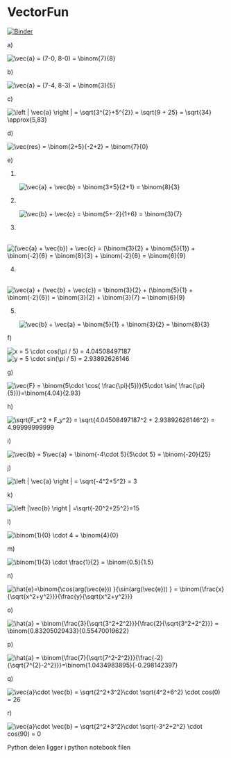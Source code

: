 # VectorFun


[![Binder](https://mybinder.org/badge_logo.svg)](https://mybinder.org/v2/gh/Zenzus/Data-Science---Assignment-2/HEAD)

a)

<img src="https://latex.codecogs.com/gif.latex?\vec{a}&space;=&space;(7-0,&space;8-0)&space;=&space;\binom{7}{8}" title="\vec{a} = (7-0, 8-0) = \binom{7}{8}" />

b)

<img src="https://latex.codecogs.com/gif.latex?\vec{a}&space;=&space;(7-4,&space;8-3)&space;=&space;\binom{3}{5}" title="\vec{a} = (7-4, 8-3) = \binom{3}{5}" />

c)

<img src="https://latex.codecogs.com/gif.latex?\left&space;|&space;\vec{a}&space;\right&space;|&space;=&space;\sqrt{3^{2}&plus;5^{2}}&space;=&space;\sqrt{9&space;&plus;&space;25}&space;=&space;\sqrt{34}&space;\approx{5,83}" title="\left | \vec{a} \right | = \sqrt{3^{2}+5^{2}} = \sqrt{9 + 25} = \sqrt{34} \approx{5,83}" />

d)

<img src="https://latex.codecogs.com/gif.latex?\vec{res}&space;=&space;\binom{2&plus;5}{-2&plus;2}&space;=&space;\binom{7}{0}" title="\vec{res} = \binom{2+5}{-2+2} = \binom{7}{0}" />

e)

1.
&nbsp;&nbsp;&nbsp;&nbsp;&nbsp;&nbsp;&nbsp;<img src="https://latex.codecogs.com/gif.latex?\vec{a}&space;&plus;&space;\vec{b}&space;=&space;\binom{3&plus;5}{2&plus;1}&space;=&space;\binom{8}{3}" title="\vec{a} + \vec{b} = \binom{3+5}{2+1} = \binom{8}{3}" />

2.
&nbsp;&nbsp;&nbsp;&nbsp;&nbsp;&nbsp;&nbsp;<img src="https://latex.codecogs.com/gif.latex?\vec{b}&space;&plus;&space;\vec{c}&space;=&space;\binom{5&plus;-2}{1&plus;6}&space;=&space;\binom{3}{7}" title="\vec{b} + \vec{c} = \binom{5+-2}{1+6} = \binom{3}{7}" />

3.
&nbsp;&nbsp;&nbsp;&nbsp;&nbsp;&nbsp;&nbsp;<img src="https://latex.codecogs.com/gif.latex?(\vec{a}&space;&plus;&space;\vec{b})&space;&plus;&space;\vec{c}&space;=&space;(\binom{3}{2}&space;&plus;&space;\binom{5}{1})&space;&plus;&space;\binom{-2}{6}&space;=&space;\binom{8}{3}&space;&plus;&space;\binom{-2}{6}&space;=&space;\binom{6}{9}" title="(\vec{a} + \vec{b}) + \vec{c} = (\binom{3}{2} + \binom{5}{1}) + \binom{-2}{6} = \binom{8}{3} + \binom{-2}{6} = \binom{6}{9}" />

4.
&nbsp;&nbsp;&nbsp;&nbsp;&nbsp;&nbsp;&nbsp;<img src="https://latex.codecogs.com/gif.latex?\vec{a}&space;&plus;&space;(\vec{b}&space;&plus;&space;\vec{c})&space;=&space;\binom{3}{2}&space;&plus;&space;(\binom{5}{1}&space;&plus;&space;\binom{-2}{6})&space;=&space;\binom{3}{2}&space;&plus;&space;\binom{3}{7}&space;=&space;\binom{6}{9}" title="\vec{a} + (\vec{b} + \vec{c}) = \binom{3}{2} + (\binom{5}{1} + \binom{-2}{6}) = \binom{3}{2} + \binom{3}{7} = \binom{6}{9}" />

5.
&nbsp;&nbsp;&nbsp;&nbsp;&nbsp;&nbsp;&nbsp;<img src="https://latex.codecogs.com/gif.latex?\vec{b}&space;&plus;&space;\vec{a}&space;=&space;\binom{5}{1}&space;&plus;&space;\binom{3}{2}&space;=&space;\binom{8}{3}" title="\vec{b} + \vec{a} = \binom{5}{1} + \binom{3}{2} = \binom{8}{3}" />

f)

<img src="https://latex.codecogs.com/gif.latex?x&space;=&space;5&space;\cdot&space;cos(\pi&space;/&space;5)&space;\approx&space;4.04508497187" title="x = 5 \cdot cos(\pi / 5) = 4.04508497187" /><br>
<img src="https://latex.codecogs.com/gif.latex?y&space;=&space;5&space;\cdot&space;sin(\pi&space;/&space;5)&space;\approx&space;2.93892626146" title="y = 5 \cdot sin(\pi / 5) = 2.93892626146" />

g)

<img src="https://latex.codecogs.com/gif.latex?\vec{F}&space;=&space;\binom{5\cdot&space;\cos(&space;\frac{\pi}{5})}{5\cdot&space;\sin(&space;\frac{\pi}{5})}=\binom{4.04}{2.93}" title="\vec{F} = \binom{5\cdot \cos( \frac{\pi}{5})}{5\cdot \sin( \frac{\pi}{5})}=\binom{4.04}{2.93}" />

h)

<img src="https://latex.codecogs.com/gif.latex?\sqrt{F_x^2&space;&plus;&space;F_y^2}&space;=&space;\sqrt{4.04508497187^2&space;&plus;&space;2.93892626146^2}&space;=&space;4.99999999999" title="\sqrt{F_x^2 + F_y^2} = \sqrt{4.04508497187^2 + 2.93892626146^2} = 4.99999999999" />

i)

<img src="https://latex.codecogs.com/gif.latex?\vec{b}&space;=&space;5\vec{a}&space;=&space;\binom{-4\cdot&space;5}{5\cdot&space;5}&space;=&space;\binom{-20}{25}" title="\vec{b} = 5\vec{a} = \binom{-4\cdot 5}{5\cdot 5} = \binom{-20}{25}" />

j)

<img src="https://latex.codecogs.com/gif.latex?\left&space;|&space;\vec{a}&space;\right&space;|&space;=&space;\sqrt{-4^2&plus;5^2}&space;=&space;3" title="\left | \vec{a} \right | = \sqrt{-4^2+5^2} = 3" />

k)

<img src="https://latex.codecogs.com/gif.latex?\left&space;|\vec{b}&space;\right&space;|&space;=\sqrt{-20^2&plus;25^2}=15" title="\left |\vec{b} \right | =\sqrt{-20^2+25^2}=15" />

l)

<img src="https://latex.codecogs.com/gif.latex?\binom{1}{0}&space;\cdot&space;4&space;=&space;\binom{4}{0}" title="\binom{1}{0} \cdot 4 = \binom{4}{0}" />

m)

<img src="https://latex.codecogs.com/gif.latex?\binom{1}{3}&space;\cdot&space;\frac{1}{2}&space;=&space;\binom{0.5}{1.5}" title="\binom{1}{3} \cdot \frac{1}{2} = \binom{0.5}{1.5}" />

n)

<img src="https://latex.codecogs.com/gif.latex?\hat{e}=\binom{\cos(arg(\vec{e}))&space;}{\sin(arg(\vec{e}))&space;}&space;=&space;\binom{\frac{x}{\sqrt{x^2&plus;y^2}}}{\frac{y}{\sqrt{x^2&plus;y^2}}}" title="\hat{e}=\binom{\cos(arg(\vec{e})) }{\sin(arg(\vec{e})) } = \binom{\frac{x}{\sqrt{x^2+y^2}}}{\frac{y}{\sqrt{x^2+y^2}}}" />

o)

<img src="https://latex.codecogs.com/gif.latex?\hat{a}&space;=&space;\binom{\frac{3}{\sqrt{3^2&plus;2^2}}}{\frac{2}{\sqrt{3^2&plus;2^2}}}&space;=&space;\binom{0.83205029433}{0.55470019622}" title="\hat{a} = \binom{\frac{3}{\sqrt{3^2+2^2}}}{\frac{2}{\sqrt{3^2+2^2}}} = \binom{0.83205029433}{0.55470019622}" />

p)

<img src="https://latex.codecogs.com/gif.latex?\hat{a}&space;=&space;\binom{\frac{7}{\sqrt{7^2-2^2}}}{\frac{-2}{\sqrt{7^{2}-2^2}}}=\binom{1.0434983895}{-0.298142397}" title="\hat{a} = \binom{\frac{7}{\sqrt{7^2-2^2}}}{\frac{-2}{\sqrt{7^{2}-2^2}}}=\binom{1.0434983895}{-0.298142397}" />

q)

<img src="https://latex.codecogs.com/gif.latex?\vec{a}\cdot&space;\vec{b}&space;=&space;\sqrt{2^2&plus;3^2}\cdot&space;\sqrt{4^2&plus;6^2}&space;\cdot&space;cos(0)&space;=&space;26" title="\vec{a}\cdot \vec{b} = \sqrt{2^2+3^2}\cdot \sqrt{4^2+6^2} \cdot cos(0) = 26" />

r)

<img src="https://latex.codecogs.com/gif.latex?\vec{a}\cdot&space;\vec{b}&space;=&space;\sqrt{2^2&plus;3^2}\cdot&space;\sqrt{-3^2&plus;2^2}&space;\cdot&space;cos(90)&space;=&space;0" title="\vec{a}\cdot \vec{b} = \sqrt{2^2+3^2}\cdot \sqrt{-3^2+2^2} \cdot cos(90) = 0" />

Python delen ligger i python notebook filen
